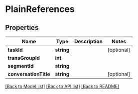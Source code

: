 # PlainReferences

## Properties
Name | Type | Description | Notes
------------ | ------------- | ------------- | -------------
**taskId** | **string** |  | [optional] 
**transGroupId** | **int** |  | 
**segmentId** | **string** |  | 
**conversationTitle** | **string** |  | [optional] 

[[Back to Model list]](../README.md#documentation-for-models) [[Back to API list]](../README.md#documentation-for-api-endpoints) [[Back to README]](../README.md)


